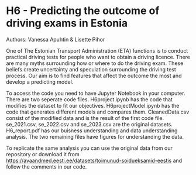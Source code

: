 # H6 - Predicting the outcome of driving exams in Estonia
Authors: Vanessa Apuhtin & Lisette Pihor

One of The Estonian Transport Administration (ETA)  functions is to conduct practical driving tests for people who want to obtain a driving licence. There are many myths surrounding how or where to do the driving exam. These beliefs create uncertainty and speculation surrounding the driving test process. Our aim is to find features that affect the outcome the most and develop a predicting model.

To access the code you need to have Jupyter Notebook in your computer. There are two seperate code files. H6project.ipynb has the code that modifies the dataset to fit our objectives. H6projectModel.ipynb has the code that generates different models and compares them. CleanedData.csv consist of the modified data and is the result of the first code file. se_2021.csv, se_2022.csv and se_2023.csv are the original datasets. H6_report.pdf has our buisness understanding and data understanding analysis. The two remaining files have figures for understanding the data.

To replicate the same analysis you can use the original data from our repository or download it from https://avaandmed.eesti.ee/datasets/toimunud-soidueksamid-eestis and follow the comments in our code.
